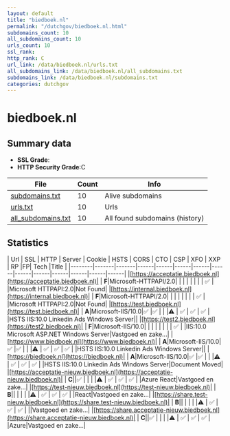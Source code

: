```yaml
---
layout: default
title: "biedboek.nl"
permalink: "/dutchgov/biedboek.nl.html"
subdomains_count: 10
all_subdomains_count: 10
urls_count: 10
ssl_rank: 
http_rank: C
url_link: /data/biedboek.nl/urls.txt
all_subdomains_link: /data/biedboek.nl/all_subdomains.txt
subdomains_link: /data/biedboek.nl/subdomains.txt
categories: dutchgov
---
```



# biedboek.nl
## Summary data


 - **SSL Grade**:
 - **HTTP Security Grade**:C


| File       | Count | Info |
|------------|-------|------|
|[subdomains.txt](/data/biedboek.nl/subdomains.txt)|10|Alive subdomains|
|[urls.txt](/data/biedboek.nl/urls.txt)|10|Urls|
|[all_subdomains.txt](/data/biedboek.nl/all_subdomains.txt)|10|All found subdomains (history)|


## Statistics


| Url | SSL | HTTP | Server | Cookie | HSTS | CORS | CTO | CSP | XFO | XXP | RP |FP| Tech |Title |
|--------|-------|-------|------|------|------|------|------|------|------|------|------|------|------|
|[https://acceptatie.biedboek.nl](https://acceptatie.biedboek.nl)| | **F**|Microsoft-HTTPAPI/2.0| | | | | | | | :white_check_mark: | |Microsoft HTTPAPI:2.0|Not Found|
|[https://internal.biedboek.nl](https://internal.biedboek.nl)| | **F**|Microsoft-HTTPAPI/2.0| | | | | | | | :white_check_mark: | |Microsoft HTTPAPI:2.0|Not Found|
|[https://test.biedboek.nl](https://test.biedboek.nl)| | **A**|Microsoft-IIS/10.0|:white_check_mark: |:white_check_mark: | | |:warning: | :white_check_mark: | :white_check_mark: | :white_check_mark: | |HSTS IIS:10.0 Linkedin Ads Windows Server||
|[https://test2.biedboek.nl](https://test2.biedboek.nl)| | **F**|Microsoft-IIS/10.0| | | | | | | | :white_check_mark: | |IIS:10.0 Microsoft ASP.NET Windows Server|Vastgoed en zake...|
|[https://www.biedboek.nl](https://www.biedboek.nl)| | **A**|Microsoft-IIS/10.0|:white_check_mark: |:white_check_mark: | | |:warning: | :white_check_mark: | :white_check_mark: | :white_check_mark: | |HSTS IIS:10.0 Linkedin Ads Windows Server||
|[https://biedboek.nl](https://biedboek.nl)| | **A**|Microsoft-IIS/10.0|:white_check_mark: |:white_check_mark: | | |:warning: | :white_check_mark: | :white_check_mark: | :white_check_mark: | |HSTS IIS:10.0 Linkedin Ads Windows Server|Document Moved|
|[https://acceptatie-nieuw.biedboek.nl](https://acceptatie-nieuw.biedboek.nl)| | **C**||:white_check_mark: | | | |:warning: | :white_check_mark: | :white_check_mark: | :white_check_mark: | |Azure React|Vastgoed en zake...|
|[https://test-nieuw.biedboek.nl](https://test-nieuw.biedboek.nl)| | **B**|| | | | |:warning: | :white_check_mark: | :white_check_mark: | :white_check_mark: | |React|Vastgoed en zake...|
|[https://share.test-nieuw.biedboek.nl](https://share.test-nieuw.biedboek.nl)| | **B**|| | | | |:warning: | :white_check_mark: | :white_check_mark: | :white_check_mark: | ||Vastgoed en zake...|
|[https://share.acceptatie-nieuw.biedboek.nl](https://share.acceptatie-nieuw.biedboek.nl)| | **C**||:white_check_mark: | | | |:warning: | :white_check_mark: | :white_check_mark: | :white_check_mark: | |Azure|Vastgoed en zake...|